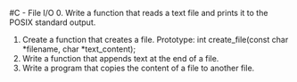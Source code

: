 #C - File I/O
0. Write a function that reads a text file and prints it to the POSIX standard output.
1. Create a function that creates a file. Prototype: int create_file(const char *filename, char *text_content);
2. Write a function that appends text at the end of a file.
3. Write a program that copies the content of a file to another file.
